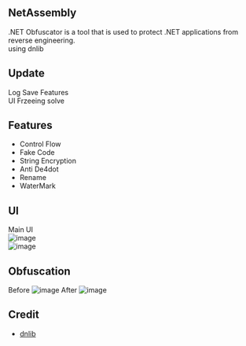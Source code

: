 ## NetAssembly
.NET Obfuscator is a tool that is used to protect .NET applications from reverse engineering.
<br>
using dnlib
<br>
## Update
Log Save Features
<br>
UI Frzeeing solve
## Features
 * Control Flow
 * Fake Code
 * String Encryption
 * Anti De4dot
 * Rename
 * WaterMark
## UI
Main UI <br>
![image](https://github.com/user-attachments/assets/4a221299-e0db-4ff3-8359-f1d5436418a2)
<br>
![image](https://github.com/user-attachments/assets/7b9687dd-bb6a-4870-8c90-7631672fa253)
## Obfuscation
Before
![image](https://github.com/KingJunSeong/NetAssembly/assets/82876235/6cb00f7e-8b6f-440d-9677-850e152cf9f0)
After
![image](https://github.com/KingJunSeong/NetAssembly/assets/82876235/8d1218ad-7b01-4fc6-b004-1dbf77073943)

## Credit
* [dnlib](https://github.com/0xd4d/dnlib)
